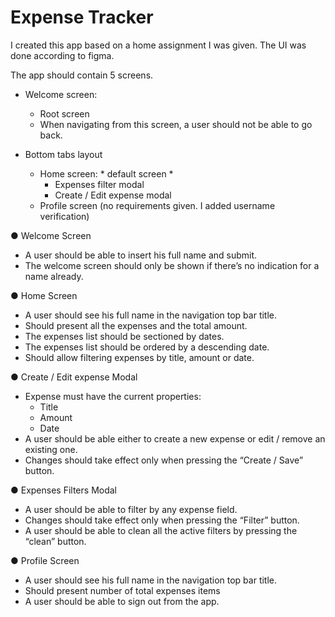 
# Expense Tracker

I created this app based on a home assignment I was given.
The UI was done according to figma.

The app should contain 5 screens.

- Welcome screen:
    - Root screen
    - When navigating from this screen, a user should not be able to go back.

-  Bottom tabs layout

    - Home screen: * default screen *
        -  Expenses filter modal
        - Create / Edit expense modal
    - Profile screen (no requirements given. I added username verification)
        
● Welcome Screen
- A user should be able to insert his full name and submit.
- The welcome screen should only be shown if there’s no indication for a name already.

● Home Screen
- A user should see his full name in the navigation top bar title.
- Should present all the expenses and the total amount.
- The expenses list should be sectioned by dates.
- The expenses list should be ordered by a descending date.
- Should allow filtering expenses by title, amount or date.

● Create / Edit expense Modal
- Expense must have the current properties:
    - Title
    - Amount
    - Date
- A user should be able either to create a new expense or edit / remove an existing one.
- Changes should take effect only when pressing the “Create / Save” button.

● Expenses Filters Modal
- A user should be able to filter by any expense field.
- Changes should take effect only when pressing the “Filter” button.
- A user should be able to clean all the active filters by pressing the “clean” button.
  
● Profile Screen
- A user should see his full name in the navigation top bar title.
- Should present number of total expenses items
- A user should be able to sign out from the app.
